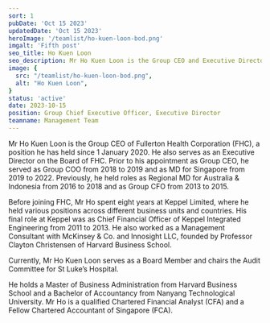 ```yaml
---
sort: 1
pubDate: 'Oct 15 2023'
updatedDate: 'Oct 15 2023'
heroImage: '/teamlist/ho-kuen-loon-bod.png'
imgalt: 'Fifth post'
seo_title: Ho Kuen Loon
seo_description: Mr Ho Kuen Loon is the Group CEO and Executive Director on the Board for Fullerton Health Group. Prior to his Group CEO appointment, he was the Group COO from 2019 to 2020 and MD, Singapore, from 2018 to 2022.
image: {
  src: "/teamlist/ho-kuen-loon-bod.png",
  alt: "Ho Kuen Loon",
}
status: 'active'
date: 2023-10-15
position: Group Chief Executive Officer, Executive Director
teamname: Management Team
---
```


Mr Ho Kuen Loon is the Group CEO of Fullerton Health Corporation (FHC), a position he has held since 1 January 2020. He also serves as an Executive Director on the Board of FHC. Prior to his appointment as Group CEO, he served as Group COO from 2018 to 2019 and as MD for Singapore from 2019 to 2022. Previously, he held roles as Regional MD for Australia & Indonesia from 2016 to 2018 and as Group CFO from 2013 to 2015.

Before joining FHC, Mr Ho spent eight years at Keppel Limited, where he held various positions across different business units and countries. His final role at Keppel was as Chief Financial Officer of Keppel Integrated Engineering from 2011 to 2013. He also worked as a Management Consultant with McKinsey & Co. and Innosight LLC, founded by Professor Clayton Christensen of Harvard Business School.

Currently, Mr Ho Kuen Loon serves as a Board Member and chairs the Audit Committee for St Luke’s Hospital.

He holds a Master of Business Administration from Harvard Business School and a Bachelor of Accountancy from Nanyang Technological University. Mr Ho is a qualified Chartered Financial Analyst (CFA) and a Fellow Chartered Accountant of Singapore (FCA).